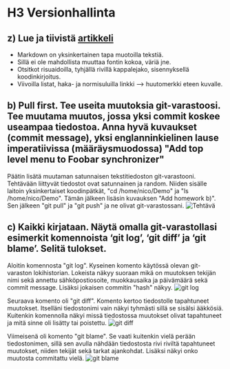 # H3 Versionhallinta

## z) Lue ja tiivistä [artikkeli](https://commonmark.org/help/)
* Markdown on yksinkertainen tapa muotoilla tekstiä.
* Sillä ei ole mahdollista muuttaa fontin kokoa, väriä jne.
* Otsitkot risuaidoilla, tyhjällä rivillä kappalejako, sisennyksellä koodinkirjoitus.
* Viivoilla listat, haka- ja normisuluilla linkki --> huutomerkki eteen kuvalle.

## b) Pull first. Tee useita muutoksia git-varastoosi. Tee muutama muutos, jossa yksi commit koskee useampaa tiedostoa. Anna hyvä kuvaukset (commit message), yksi englanninkielinen lause imperatiivissa (määräysmuodossa) "Add top level menu to Foobar synchronizer"
Päätin lisätä muutaman satunnaisen tekstitiedoston git-varastooni. Tehtävään liittyvät tiedostot ovat satunnainen ja random.
Niiden sisälle laitoin yksinkertaiset koodinpätkät, "cd /home/nico/Demo" ja "ls /home/nico/Demo". Tämän jälkeen lisäsin kuvauksen "Add homework b)".
Sen jälkeen "git pull" ja "git push" ja ne olivat git-varastossani. ![Tehtävä](https://imgur.com/Lc1CiUV.png)

## c) Kaikki kirjataan. Näytä omalla git-varastollasi esimerkit komennoista ‘git log’, ‘git diff’ ja ‘git blame’. Selitä tulokset.
Aloitin komennosta "git log". Kyseinen komento käytössä olevan git-varaston lokihistorian.
Lokeista näkyy suoraan mikä on muutoksen tekijän nimi sekä annettu sähköpostiosoite,
muokkausaika ja päivämäärä sekä commit message. Lisäksi jokaisen commitin "hash" näkyy.
![git log](https://imgur.com/zDn1KBb.png)

Seuraava komento oli "git diff". Komento kertoo tiedostolle tapahtuneet muutokset.
 Itselläni tiedostonimi vain näkyi tyhmästi sillä se sisälsi ääkkösiä. Kuitenkin komennolla
 näkyi missä tiedostossa muutokset olivat tapahtuneet ja mitä sinne oli lisätty tai poistettu.
![git diff](https://imgur.com/DB4dlzi.png)

Viimeisenä oli komento "git blame". Se vaati kuitenkin vielä perään tiedostonimen, sillä
 sen avulla nähdään tiedostosta rivi riviltä tapahtuneet muutokset, niiden tekijät
  sekä tarkat ajankohdat. Lisäksi näkyi onko muutosta commitattu vielä.
![git blame](https://imgur.com/DcAbVUq.png)
